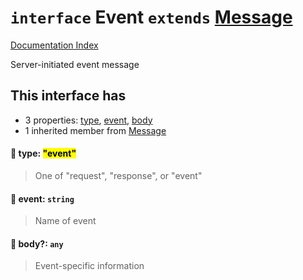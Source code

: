 # `interface` Event `extends` [Message](../interface.Message/README.md)

[Documentation Index](../README.md)

Server-initiated event message

## This interface has

- 3 properties:
[type](#-type-event),
[event](#-event-string),
[body](#-body-any)
- 1 inherited member from [Message](../interface.Message/README.md)


#### 📄 type: <mark>"event"</mark>

> One of "request", "response", or "event"



#### 📄 event: `string`

> Name of event



#### 📄 body?: `any`

> Event-specific information




